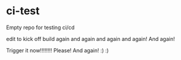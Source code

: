 # ci-test
Empty repo for testing ci/cd

edit to kick off build again and again and again and again! And again!

Trigger it now!!!!!!!! Please! And again! :) :)
